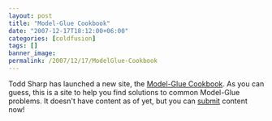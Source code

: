 ```yaml
---
layout: post
title: "Model-Glue Cookbook"
date: "2007-12-17T18:12:00+06:00"
categories: [coldfusion]
tags: []
banner_image: 
permalink: /2007/12/17/ModelGlue-Cookbook
---
```


Todd Sharp has launched a new site, the <a href="http://www.modelgluecookbook.com">Model-Glue Cookbook</a>. As you can guess, this is a site to help you find solutions to common Model-Glue problems. It doesn't have content as of yet, but you can <a href="http://modelgluecookbook.com/submit">submit</a> content now!